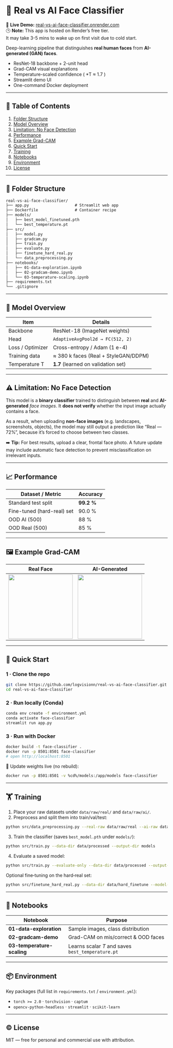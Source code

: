 # 🧠 Real vs AI Face Classifier

🔗 **Live Demo:** [real-vs-ai-face-classifier.onrender.com](https://real-vs-ai-face-classifier.onrender.com)  
🕒 **Note:** This app is hosted on Render’s free tier.  
It may take 3-5 mins to wake up on first visit due to cold start.

Deep-learning pipeline that distinguishes **real human faces** from **AI-generated (GAN) faces**.

* ResNet-18 backbone + 2-unit head  
* Grad-CAM visual explanations  
* Temperature-scaled confidence ( *T ≈ 1.7 )  
* Streamlit demo UI  
* One-command Docker deployment  

---

## 📑 Table of Contents
1. [Folder Structure](#-folder-structure)
2. [Model Overview](#-model-overview)
3. [Limitation: No Face Detection](#-limitation-no-face-detection)
3. [Performance](#-performance)
4. [Example Grad-CAM](#️-example-grad-cam)
5. [Quick Start](#-quick-start)
6. [Training](#-training)
6. [Notebooks](#-notebooks)  
7. [Environment](#-environment)  
8. [License](#-license)  

---

## 📂 Folder Structure
```txt
real-vs-ai-face-classifier/
├── app.py                    # Streamlit web app
├── Dockerfile                # Container recipe
├── models/
│   ├── best_model_finetuned.pth
│   └── best_temperature.pt
├── src/
│   ├── model.py
│   ├── gradcam.py
│   ├── train.py
│   ├── evaluate.py
│   ├── finetune_hard_real.py
│   └── data_preprocessing.py
├── notebooks/
│   ├── 01-data-exploration.ipynb
│   ├── 02-gradcam-demo.ipynb
│   └── 03-temperature-scaling.ipynb
├── requirements.txt
└── .gitignore
````

---

## 🧠 Model Overview

| Item             | Details                              |
| ---------------- | ------------------------------------ |
| Backbone         | ResNet-18 (ImageNet weights)         |
| Head             | `AdaptiveAvgPool2d → FC(512, 2)`     |
| Loss / Optimizer | Cross-entropy / Adam (1 e-4)         |
| Training data    | ≈ 380 k faces (Real + StyleGAN/DDPM) |
| Temperature T    | **1.7** (learned on validation set)  |
---

## ⚠️ Limitation: No Face Detection

This model is a **binary classifier** trained to distinguish between **real** and **AI-generated** *face images*. It **does not verify** whether the input image actually contains a face.

As a result, when uploading **non-face images** (e.g. landscapes, screenshots, objects), the model may still output a prediction like “Real — 72%”, because it’s forced to choose between two classes.

➡️ **Tip:** For best results, upload a clear, frontal face photo.
A future update may include automatic face detection to prevent misclassification on irrelevant inputs.

---


## 📈 Performance

| Dataset / Metric           | Accuracy   |
| -------------------------- | ---------- |
| Standard test split        | **99.2 %** |
| Fine-tuned (hard-real) set | 90.0 %     |
| OOD AI (500)               | 88 %       |
| OOD Real (500)             | 85 %       |

---

## 🖼️ Example Grad-CAM

| Real Face                                        | AI-Generated                                     |
| ------------------------------------------------ | ------------------------------------------------ |
| <img src="images/real_gradcam.png" width="200"/> | <img src="images/fake_gradcam.png" width="200"/> |

---

## 🚀 Quick Start

### 1 · Clone the repo

```bash
git clone https://github.com/logvisionn/real-vs-ai-face-classifier.git
cd real-vs-ai-face-classifier
```

### 2 · Run locally (Conda)

```bash
conda env create -f environment.yml
conda activate face-classifier
streamlit run app.py
```

### 3 · Run with Docker

```bash
docker build -t face-classifier .
docker run -p 8501:8501 face-classifier
# open http://localhost:8501
```

📌 Update weights live (no rebuild):

```bash
docker run -p 8501:8501 -v %cd%/models:/app/models face-classifier
```

---
## 🏋️ Training

1. Place your raw datasets under `data/raw/real/` and `data/raw/ai/`.
2. Preprocess and split them into train/val/test:

```bash
python src/data_preprocessing.py --real-raw data/raw/real --ai-raw data/raw/ai --processed-dir data/processed
```

3. Train the classifier (saves `best_model.pth` under `models/`):

```bash
python src/train.py --data-dir data/processed --output-dir models
```

4. Evaluate a saved model:

```bash
python src/train.py --evaluate-only --data-dir data/processed --output-dir models
```

Optional fine‑tuning on the hard‑real set:

```bash
python src/finetune_hard_real.py --data-dir data/hard_finetune --model-path models/best_model.pth --output-path models/best_model_finetuned.pth
```


---

## 🔬 Notebooks

| Notebook                   | Purpose                                           |
| -------------------------- | ------------------------------------------------- |
| **01-data-exploration**    | Sample images, class distribution                 |
| **02-gradcam-demo**        | Grad-CAM on mis/correct & OOD faces               |
| **03-temperature-scaling** | Learns scalar *T* and saves `best_temperature.pt` |

---

## 📦 Environment

Key packages (full list in `requirements.txt` / `environment.yml`):

* `torch >= 2.0`  ·  `torchvision`  ·  `captum`
* `opencv-python-headless`  ·  `streamlit`  ·  `scikit-learn`

---

## © License

MIT — free for personal and commercial use with attribution.

